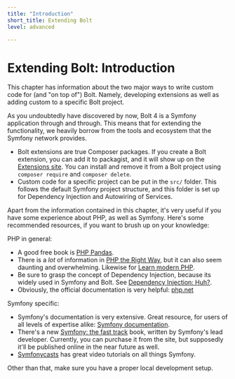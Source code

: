 ```yaml
---
title: "Introduction"
short_title: Extending Bolt
level: advanced

---
```


Extending Bolt: Introduction
==============

This chapter has information about the two major ways to write custom code for
(and "on top of") Bolt. Namely, developing extensions as well as adding custom
to a specific Bolt project.

As you undoubtedly have discovered by now, Bolt 4 is a Symfony application
through and through. This means that for extending the functionality, we
heavily borrow from the tools and ecosystem that the Symfony network provides.

- Bolt extensions are true Composer packages. If you create a Bolt extension,
  you can add it to packagist, and it will show up on the
  [Extensions site][extensions]. You can install and remove it from a Bolt
  project using `composer require` and `composer delete`.
- Custom code for a specific project can be put in the `src/` folder. This
  follows the default Symfony project structure, and this folder is set up for
  Dependency Injection and Autowiring of Services.

Apart from the information contained in this chapter, it's very useful if you
have some experience about PHP, as well as Symfony. Here's some recommended
resources, if you want to brush up on your knowledge:

PHP in general:

- A good free book is [PHP Pandas][phpandas].
- There is a _lot_ of information in [PHP the Right Way][phptrw], but it can
  also seem daunting and overwhelming. Likewise for [Learn modern PHP][odan].
- Be sure to grasp the concept of Dependency Injection, because its widely used
  in Symfony and Bolt. See [Dependency Injection: Huh?][di].
- Obviously, the official documentation is very helpful: [php.net][docs]

Symfony specific:

- Symfony's documentation is very extensive. Great resource, for users of all
  levels of expertise alike: [Symfony documentation][sf-docs].
- There's a new [Symfony: the fast track][book] book, written by Symfony's lead
  developer. Currently, you can purchase it from the site, but supposedly it'll
  be published online in the near future as well.
- [Symfonycasts][sfcasts] has great video tutorials on all things Symfony.

Other than that, make sure you have a proper local development setup.

[book]: https://symfony.com/book
[di]: https://code.tutsplus.com/tutorials/dependency-injection-huh--net-26903
[docs]: https://www.php.net/docs.php
[extensions]: https://extensions.boltcms.io
[odan]: https://odan.github.io/learn-php/
[phpandas]: https://daylerees.com/php-pandas/
[phptrw]: https://phptherightway.com/
[sf-docs]: https://symfony.com/doc/current/index.html#gsc.tab=0
[sfcasts]: https://symfonycasts.com/tracks/symfony